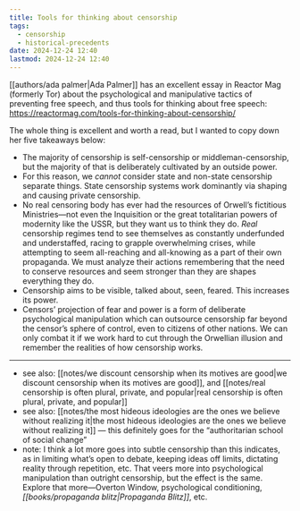 ```yaml
---
title: Tools for thinking about censorship
tags:
  - censorship
  - historical-precedents
date: 2024-12-24 12:40
lastmod: 2024-12-24 12:40
---
```

[[authors/ada palmer|Ada Palmer]] has an excellent essay in Reactor Mag (formerly Tor) about the psychological and manipulative tactics of preventing free speech, and thus tools for thinking about free speech: https://reactormag.com/tools-for-thinking-about-censorship/

The whole thing is excellent and worth a read, but I wanted to copy down her five takeaways below: 

- The majority of censorship is self-censorship or middleman-censorship, but the majority of that is deliberately cultivated by an outside power.
- For this reason, we *cannot* consider state and non-state censorship separate things. State censorship systems work dominantly via shaping and causing private censorship. 
- No real censoring body has ever had the resources of Orwell’s fictitious Ministries—not even the Inquisition or the great totalitarian powers of modernity like the USSR, but they want us to think they do. *Real* censorship regimes tend to see themselves as constantly underfunded and understaffed, racing to grapple overwhelming crises, while attempting to seem all-reaching and all-knowing as a part of their own propaganda. We must analyze their actions remembering that the need to conserve resources and seem stronger than they are shapes everything they do. 
- Censorship aims to be visible, talked about, seen, feared. This increases its power. 
- Censors’ projection of fear and power is a form of deliberate psychological manipulation which can outsource censorship far beyond the censor’s sphere of control, even to citizens of other nations. We can only combat it if we work hard to cut through the Orwellian illusion and remember the realities of how censorship works.

---
- see also: [[notes/we discount censorship when its motives are good|we discount censorship when its motives are good]], and [[notes/real censorship is often plural, private, and popular|real censorship is often plural, private, and popular]]
- see also: [[notes/the most hideous ideologies are the ones we believe without realizing it|the most hideous ideologies are the ones we believe without realizing it]] — this definitely goes for the “authoritarian school of social change”
- note: I think a lot more goes into subtle censorship than this indicates, as in limiting what’s open to debate, keeping ideas off limits, dictating reality through repetition, etc. That veers more into psychological manipulation than outright censorship, but the effect is the same. Explore that more—Overton Window, psychological conditioning, *[[books/propaganda blitz|Propaganda Blitz]]*, etc.
